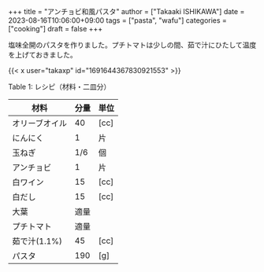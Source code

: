 +++
title = "アンチョビ和風パスタ"
author = ["Takaaki ISHIKAWA"]
date = 2023-08-16T10:06:00+09:00
tags = ["pasta", "wafu"]
categories = ["cooking"]
draft = false
+++

塩味全開のパスタを作りました。プチトマトは少しの間、茹で汁にひたして温度を上げておきました。  

{{< x user="takaxp" id="1691644367830921553" >}}  

<div class="table-caption">
  <span class="table-number">Table 1</span>:
  レシピ（材料・二皿分）
</div>

| 材料      | 分量 | 単位 |
|---------|----|----|
| オリーブオイル | 40  | [cc] |
| にんにく  | 1   | 片   |
| 玉ねぎ    | 1/6 | 個   |
| アンチョビ | 1   | 片   |
| 白ワイン  | 15  | [cc] |
| 白だし    | 15  | [cc] |
| 大葉      | 適量 |      |
| プチトマト | 適量 |      |
| 茹で汁(1.1%) | 45  | [cc] |
| パスタ    | 190 | [g]  |
